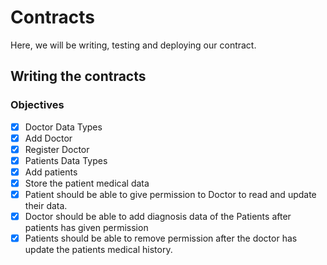 # Contracts

Here, we will be writing, testing and deploying our contract.

## Writing the contracts

### Objectives

- [x] Doctor Data Types
- [x] Add Doctor
- [x] Register Doctor
- [x] Patients Data Types
- [x] Add patients
- [x] Store the patient medical data
- [x] Patient should be able to give permission to Doctor to read and update their data.
- [x] Doctor should be able to add diagnosis data of the Patients after patients has given permission
- [x] Patients should be able to remove permission after the doctor has update the patients medical history.

